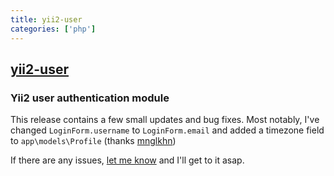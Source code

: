 ```yaml
---
title: yii2-user
categories: ['php']
---
```

## [yii2-user](https://github.com/amnah/yii2-user)

### Yii2 user authentication module


This release contains a few small updates and bug fixes. Most notably, I've changed
`LoginForm.username` to `LoginForm.email` and added a timezone field to `app\models\Profile`
(thanks [mnglkhn](https://github.com/amnah/yii2-user/pull/127))

If there are any issues, [let me know](https://github.com/amnah/yii2-user/issues) and I'll get
to it asap.
